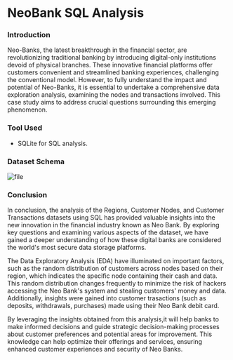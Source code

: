 # NeoBank SQL Analysis

### Introduction 

Neo-Banks, the latest breakthrough in the financial sector, are revolutionizing traditional banking by introducing digital-only institutions devoid of physical branches. These innovative financial platforms offer customers convenient and streamlined banking experiences, challenging the conventional model. However, to fully understand the impact and potential of Neo-Banks, it is essential to undertake a comprehensive data exploration analysis, examining the nodes and transactions involved. This case study aims to address crucial questions surrounding this emerging phenomenon.

### Tool Used
* SQLite for SQL analysis.

### Dataset Schema

![file](https://github.com/nikitaprasad21/NeoBank-SQL-Analysis/assets/84131752/fdef3723-b779-42ef-a8b9-129275eba5ef)


### Conclusion

In conclusion, the analysis of the Regions, Customer Nodes, and Customer Transactions datasets using SQL has provided valuable insights into the new innovation in the financial industry known as Neo Bank. By exploring key questions and examining various aspects of the dataset, we have gained a deeper understanding of how these digital banks are considered the world's most secure data storage platforms.

The Data Exploratory Analysis (EDA) have illuminated on important factors, such as the random distribution of customers across nodes based on their region, which indicates the specific node containing their cash and data. This random distribution changes frequently to minimize the risk of hackers accessing the Neo Bank's system and stealing customers' money and data. Additionally, insights were gained into customer trasactions (such as deposits, withdrawals, purchases) made using their Neo Bank debit card. 

By leveraging the insights obtained from this analysis,it will help banks to make informed decisions and guide strategic decision-making processes about customer preferences and potential areas for improvement. This knowledge can help optimize their offerings and services, ensuring enhanced customer experiences and security of Neo Banks.
